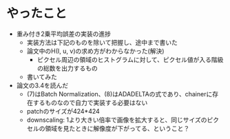 # やったこと

* 重み付き2乗平均誤差の実装の進捗
  * 実装方法は下記のものを除いて把握し、途中まで書いた
  * 論文中のH(I, u, v)の求め方がわからなかった(解決)
    * ピクセル周辺の領域のヒストグラムに対して、ピクセル値が入る階級の総数を出力するもの
  * 書いてみた
* 論文の3.4を読んだ
  * (7)はBatch Normalization、(8)はADADELTAの式であり、chainerに存在するものなので自力で実装する必要はない
  * patchのサイズが424*424
  * downscaling: 1より大きい倍率で画像を拡大すると、同じサイズのピクセルの領域を見たときに解像度が下がってる、ということ？
